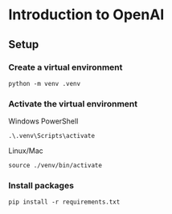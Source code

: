 # Introduction to OpenAI

## Setup

### Create a virtual environment

```
python -m venv .venv
```

### Activate the virtual environment

Windows PowerShell

```
.\.venv\Scripts\activate
```

Linux/Mac

```
source ./venv/bin/activate
```

### Install packages

```
pip install -r requirements.txt
```
